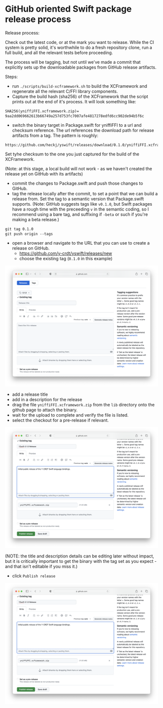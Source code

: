 # GitHub oriented Swift package release process

Release process:

Check out the latest code, or at the mark you want to release.
While the CI system is pretty solid, it's worthwhile to do a fresh repository clone, run a full build, and all the relevant tests before proceeding.

The process will be tagging, but not until we've made a commit that explicitly sets up the downloadable packages from GitHub release artifacts.

Steps:

- run `./scripts/build-xcframework.sh` to build the XCFramework and regenerate all the relevant C/FFI library components.
- Capture the build hash (sha256) of the XCFramework that the script prints out at the end of it's process.
It will look something like:

```
SHA256(yniffiFFI.xcframework.zip)= 9aa2dd069662613b66749a257d753fc7007afe4817278edfd6cc902de94b5f6c
```

- switch the binary target in Package.swift for yniffiFFI to a url and checksum reference. The url references the download path for release artifacts from a tag.
The pattern is roughly:

```
https://github.com/heckj/yswift/releases/download/0.1.0/yniffiFFI.xcframework.zip
```

Set tyhe checksum to the one you just captured for the build of the XCFramework.

(Note: at this stage, a local build will not work - as we haven't created the release yet on GitHub with its artifacts)

- commit the changes to Package.swift and push those changes to GitHub.
- tag the release locally after the commit, to set a point that we can build a release from.
  Set the tag to a semantic version that Package.swift supports.
(Note: GitHub suggests tags like `v0.1.0`, but Swift packages have a rough time with the preceeding `v` in the semantic coding, so I recommend using a bare tag, and suffixing if `-beta` or such if you're making a beta release.)

```
git tag 0.1.0
git push origin --tags
```

- open a browser and navigate to the URL that you can use to create a release on GitHub.
  - https://github.com/y-crdt/yswift/releases/new
  - choose the existing tag (`0.1.0` in this example)

![GitHub release page with tag selected, but otherwise empty.](./github_release_empty.png)

  - add a release title
  - add in a description for the release
  - drag the file `yniffiFFI.xcframework.zip` from the `lib` directory onto the github page to attach the binary.
  - wait for the upload to complete and verify the file is listed.
  - select the checkout for a pre-release if relevant.

![GitHub release page with tag selected, details filled, and binary uploaded.](./github_release_ready.png)

(NOTE: the title and description details can be editing later without impact, but it is critically important to get the binary with the tag set as you expect - and that isn't editable if you miss it.)

- click `Publish release`

![GitHub release page after creation.](./github_release_ready.png)
